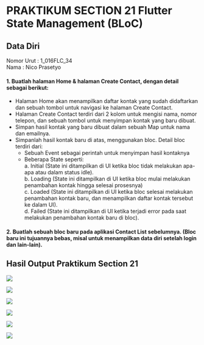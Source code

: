 # PRAKTIKUM SECTION 21 Flutter State Management (BLoC)

## Data Diri
Nomor Urut  : 1_016FLC_34 <br>
Nama        : Nico Prasetyo <br>

#### 1. Buatlah halaman Home & halaman Create Contact, dengan detail sebagai berikut:<br>
-  Halaman Home akan menampilkan daftar kontak yang sudah didaftarkan dan sebuah tombol untuk navigasi ke halaman Create Contact.<br>
- Halaman Create Contact terdiri dari 2 kolom untuk mengisi nama, nomor telepon, dan sebuah tombol untuk menyimpan kontak yang baru dibuat.<br>
- Simpan hasil kontak yang baru dibuat dalam sebuah Map untuk nama dan emailnya.<br>
- Simpanlah hasil kontak baru di atas, menggunakan bloc. Detail bloc terdiri dari:<br>
    - Sebuah Event sebagai perintah untuk menyimpan hasil kontaknya<br>
    - Beberapa State seperti: <br>
a. Initial (State ini ditampilkan di UI ketika bloc tidak melakukan apa-apa atau dalam status idle).<br>
b. Loading (State ini ditampilkan di UI ketika bloc mulai melakukan penambahan kontak hingga selesai prosesnya) <br>
c. Loaded (State ini ditampilkan di UI ketika bloc selesai melakukan penambahan kontak baru, dan menampilkan daftar kontak tersebut ke dalam UI). <br>
d. Failed (State ini ditampilkan di UI ketika terjadi error pada saat melakukan penambahan kontak baru di bloc). <br>

#### 2. Buatlah sebuah bloc baru pada aplikasi Contact List sebelumnya. (Bloc baru ini tujuannya bebas, misal untuk menampilkan data diri setelah login dan lain-lain).

## Hasil Output Praktikum Section 21

![](../screenshots/Screenshot_LoginScreen.png)

![](../screenshots/Screenshot_EmptyScreen.png)

![](../screenshots/Screenshot_Failed%20to%20Save%20(Empty%20Data).png)

![](../screenshots/Screenshot_CreateNewContactScreen.png)

![](../screenshots/Screenshot_ContactListScreen(After%20Input%20Data).png)

![](../screenshots/Screenshot_ContactListScreen.png)


